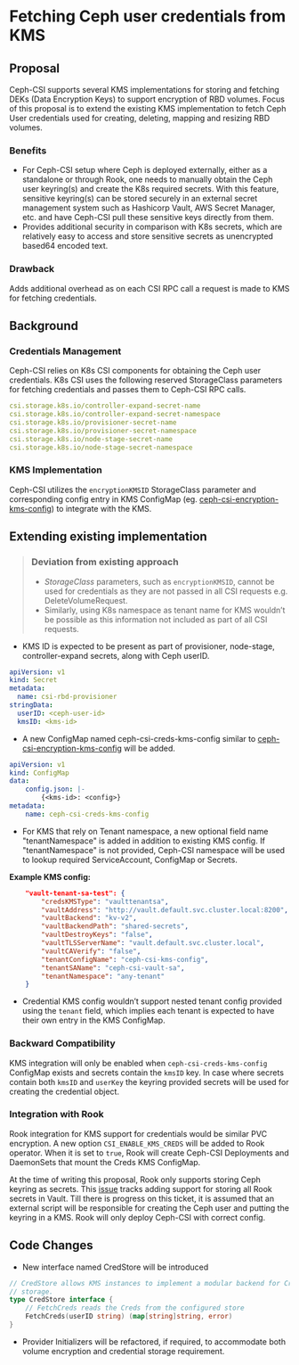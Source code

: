 # Fetching Ceph user credentials from KMS

## Proposal

Ceph-CSI supports several KMS implementations for storing and
fetching DEKs (Data Encryption Keys) to support encryption of RBD volumes.
Focus of this proposal is to extend the existing KMS implementation to fetch
Ceph User credentials used for creating, deleting, mapping and resizing RBD volumes.

### Benefits

- For Ceph-CSI setup where Ceph is deployed externally, either as
  a standalone or through Rook, one needs to manually obtain the Ceph user keyring(s)
  and create the K8s required secrets. With this feature,
  sensitive keyring(s) can be stored securely in an
  external secret management system such as Hashicorp Vault,
  AWS Secret Manager, etc. and have Ceph-CSI pull these
  sensitive keys directly from them.
- Provides additional security in comparison with K8s secrets,
  which are relatively easy to access and
  store sensitive secrets as unencrypted based64 encoded text.

### Drawback

Adds additional overhead as on each CSI RPC call
a request is made to KMS for fetching credentials.

## Background

### Credentials Management

Ceph-CSI relies on K8s CSI components for obtaining the Ceph user credentials.
K8s CSI uses the following reserved StorageClass parameters for fetching
credentials and passes them to Ceph-CSI RPC calls.

```yaml
csi.storage.k8s.io/controller-expand-secret-name
csi.storage.k8s.io/controller-expand-secret-namespace
csi.storage.k8s.io/provisioner-secret-name
csi.storage.k8s.io/provisioner-secret-namespace
csi.storage.k8s.io/node-stage-secret-name
csi.storage.k8s.io/node-stage-secret-namespace
```

### KMS Implementation

Ceph-CSI utilizes the `encryptionKMSID` StorageClass parameter and
corresponding config entry in KMS ConfigMap
(eg. [ceph-csi-encryption-kms-config](https://github.com/ceph/ceph-csi/blob/devel/examples/kms/vault/kms-config.yaml))
to integrate with the KMS.

## Extending existing implementation

> ### Deviation from existing approach
>
> - *StorageClass* parameters, such as `encryptionKMSID`,
> cannot be used for credentials as
> they are not passed in all CSI requests e.g. DeleteVolumeRequest.
> - Similarly, using K8s namespace as tenant name for KMS wouldn’t
> be possible as this information not included as part of all CSI requests.

- KMS ID is expected to be present as part of provisioner,
  node-stage, controller-expand secrets, along with Ceph userID.

```yaml
apiVersion: v1
kind: Secret
metadata:
  name: csi-rbd-provisioner
stringData:
  userID: <ceph-user-id>
  kmsID: <kms-id>
 ```

- A new ConfigMap named ceph-csi-creds-kms-config similar to
  [ceph-csi-encryption-kms-config](https://github.com/ceph/ceph-csi/blob/devel/examples/kms/vault/kms-config.yaml)
  will be added.

```yaml
apiVersion: v1
kind: ConfigMap
data:
    config.json: |-
        {<kms-id>: <config>}
metadata:
    name: ceph-csi-creds-kms-config
```

- For KMS that rely on Tenant namespace, a new optional field name "tenantNamespace"
  is added in addition to existing KMS config.
  If "tenantNamespace" is not provided, Ceph-CSI namespace will be used to lookup
  required ServiceAccount, ConfigMap or Secrets.

**Example KMS config:**

```json
    "vault-tenant-sa-test": {
        "credsKMSType": "vaulttenantsa",
        "vaultAddress": "http://vault.default.svc.cluster.local:8200",
        "vaultBackend": "kv-v2",
        "vaultBackendPath": "shared-secrets",
        "vaultDestroyKeys": "false",
        "vaultTLSServerName": "vault.default.svc.cluster.local",
        "vaultCAVerify": "false",
        "tenantConfigName": "ceph-csi-kms-config",
        "tenantSAName": "ceph-csi-vault-sa",
        "tenantNamespace": "any-tenant"
    }
```

- Credential KMS config wouldn’t support nested tenant config
  provided using the `tenant` field,
  which implies each tenant is expected to have their own entry in the KMS ConfigMap.

### Backward Compatibility

KMS integration will only be enabled when `ceph-csi-creds-kms-config` ConfigMap exists
and secrets contain the `kmsID` key. In case where secrets contain
both `kmsID` and `userKey`
the keyring provided secrets will be used for creating the credential object.

### Integration with Rook

Rook integration for KMS support for credentials would be similar
PVC encryption.
A new option `CSI_ENABLE_KMS_CREDS` will be added to Rook operator.
When it is set to `true`, Rook will create
Ceph-CSI Deployments and DaemonSets that mount the Creds KMS ConfigMap.

At the time of writing this proposal, Rook only
supports storing Ceph keyring as secrets.
This [issue](https://github.com/rook/rook/issues/6374)
tracks adding support for storing
all Rook secrets in Vault. Till there is progress on this ticket,
it is assumed that an external script will be
responsible for creating the Ceph user and putting the keyring
in a KMS. Rook will only deploy Ceph-CSI with correct config.

## Code Changes

- New interface named CredStore will be introduced

```go
// CredStore allows KMS instances to implement a modular backend for Creds
// storage.
type CredStore interface {
    // FetchCreds reads the Creds from the configured store
    FetchCreds(userID string) (map[string]string, error)
}
```

- Provider Initializers will be refactored, if required,
  to accommodate both volume encryption and credential storage requirement.
